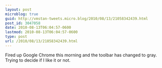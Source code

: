 ```yaml
---
layout: post
microblog: true
guid: http://vmstan-tweets.micro.blog/2010/08/13/21058342439.html
post_id: 3047058
date: 2010-08-13T06:04:57-0600
lastmod: 2010-08-13T06:04:57-0600
type: post
url: /2010/08/13/21058342439.html
---
```

Fired up Google Chrome this morning and the toolbar has changed to gray. Trying to decide if I like it or not.
